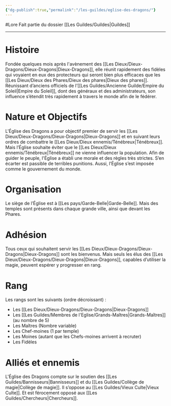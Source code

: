 ```yaml
---
{"dg-publish":true,"permalink":"/les-guildes/eglise-des-dragons/"}
---
```


#Lore
Fait partie du dossier [[Les Guildes/Guildes\|Guildes]]

-------

# Histoire
Fondée quelques mois après l'avènement des [[Les Dieux/Dieux-Dragons/Dieux-Dragons\|Dieux-Dragons]], elle réunit rapidement des fidèles qui voyaient en eux des protecteurs qui seront bien plus efficaces que les [[Les Dieux/Dieux des Phares/Dieux des phares\|Dieux des phares]].
Réunissant d’anciens officiels de l’[[Les Guildes/Ancienne Guilde/Empire du Soleil\|Empire du Soleil]], dont des généraux et des administrateurs, son influence s’étendit très rapidement à travers le monde afin de le fédérer.
# Nature et Objectifs
L'Église des Dragons a pour objectif premier de servir les [[Les Dieux/Dieux-Dragons/Dieux-Dragons\|Dieux-Dragons]] et en suivant leurs ordres de combattre le [[Les Dieux/Dieux ennemis/Ténébreux\|Ténébreux]]. Mais l’Église souhaite éviter que le [[Les Dieux/Dieux ennemis/Ténébreux\|Ténébreux]] ne vienne influencer la population. Afin de guider le peuple, l'Église a établi une morale et des règles très strictes. S’en écarter est passible de terribles punitions.
Aussi, l’Église s’est imposée comme le gouvernement du monde.
# Organisation
Le siège de l’Église est à [[Les pays/Garde-Belle\|Garde-Belle]]. Mais des temples sont présents dans chaque grande ville, ainsi que devant les Phares.
# Adhésion
Tous ceux qui souhaitent servir les [[Les Dieux/Dieux-Dragons/Dieux-Dragons\|Dieux-Dragons]] sont les bienvenus. Mais seuls les élus des [[Les Dieux/Dieux-Dragons/Dieux-Dragons\|Dieux-Dragons]], capables d’utiliser la magie, peuvent espérer y progresser en rang.
# Rang
Les rangs sont les suivants (ordre décroissant) :
- Les [[Les Dieux/Dieux-Dragons/Dieux-Dragons\|Dieux-Dragons]]
- Les [[Les Guildes/Membres de l'Eglise/Grands-Maîtres\|Grands-Maîtres]] (au nombre de 5)
- Les Maîtres (Nombre variable)
- Les Chef-moines (1 par temple)
- Les Moines (autant que les Chefs-moines arrivent à recruter)
- Les Fidèles
# Alliés et ennemis
L'Église des Dragons compte sur le soutien des [[Les Guildes/Bannisseurs\|Bannisseurs]] et du [[Les Guildes/Collège de magie\|Collège de magie]].
Il s’oppose au [[Les Guildes/Vieux Culte\|Vieux Culte]]. Et est férocement opposé aux [[Les Guildes/Chercheurs\|Chercheurs]].
